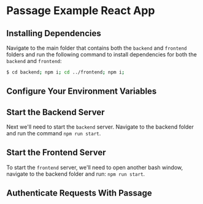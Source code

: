 # Passage Example React App

## Installing Dependencies

Navigate to the main folder that contains both the `backend` and `frontend` folders and run the following command to install dependencies for both the `backend` and `frontend`:

```bash
$ cd backend; npm i; cd ../frontend; npm i;
```

## Configure Your Environment Variables

## Start the Backend Server

Next we'll need to start the `backend` server. Navigate to the backend folder and run the command `npm run start`.

## Start the Frontend Server

To start the `frontend` server, we'll need to open another bash window, navigate to the backend folder and run: `npm run start`.

## Authenticate Requests With Passage
